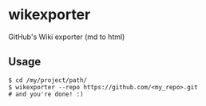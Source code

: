# wikexporter

GitHub's Wiki exporter (md to html)
  
  
## Usage

```
$ cd /my/project/path/
$ wikexporter --repo https://github.com/<my_repo>.git
# and you're done! :)
```